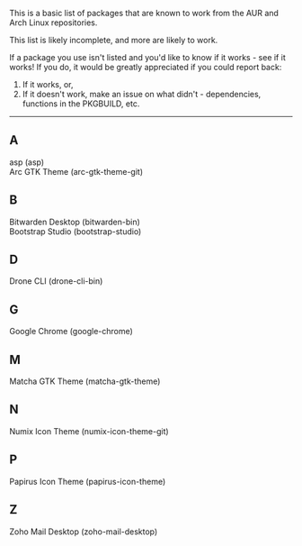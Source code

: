 This is a basic list of packages that are known to work from the AUR and Arch Linux repositories.

This list is likely incomplete, and more are likely to work.

If a package you use isn't listed and you'd like to know if it works - see if it works! If you do, it would be greatly appreciated if you could report back:

1. If it works, or,
2. If it doesn't work, make an issue on what didn't - dependencies, functions in the PKGBUILD, etc.

---

## A
asp (asp)\
Arc GTK Theme (arc-gtk-theme-git)

## B
Bitwarden Desktop (bitwarden-bin)\
Bootstrap Studio (bootstrap-studio)

## D
Drone CLI (drone-cli-bin)

## G
Google Chrome (google-chrome)

## M
Matcha GTK Theme (matcha-gtk-theme)

## N
Numix Icon Theme (numix-icon-theme-git)

## P
Papirus Icon Theme (papirus-icon-theme)

## Z
Zoho Mail Desktop (zoho-mail-desktop)
